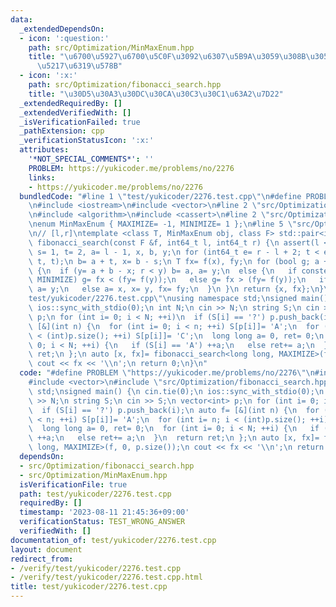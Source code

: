 ```yaml
---
data:
  _extendedDependsOn:
  - icon: ':question:'
    path: src/Optimization/MinMaxEnum.hpp
    title: "\u6700\u5927\u6700\u5C0F\u3092\u6307\u5B9A\u3059\u308B\u305F\u3081\u306E\
      \u5217\u6319\u578B"
  - icon: ':x:'
    path: src/Optimization/fibonacci_search.hpp
    title: "\u30D5\u30A3\u30DC\u30CA\u30C3\u30C1\u63A2\u7D22"
  _extendedRequiredBy: []
  _extendedVerifiedWith: []
  _isVerificationFailed: true
  _pathExtension: cpp
  _verificationStatusIcon: ':x:'
  attributes:
    '*NOT_SPECIAL_COMMENTS*': ''
    PROBLEM: https://yukicoder.me/problems/no/2276
    links:
    - https://yukicoder.me/problems/no/2276
  bundledCode: "#line 1 \"test/yukicoder/2276.test.cpp\"\n#define PROBLEM \"https://yukicoder.me/problems/no/2276\"\
    \n#include <iostream>\n#include <vector>\n#line 2 \"src/Optimization/fibonacci_search.hpp\"\
    \n#include <algorithm>\n#include <cassert>\n#line 2 \"src/Optimization/MinMaxEnum.hpp\"\
    \nenum MinMaxEnum { MAXIMIZE= -1, MINIMIZE= 1 };\n#line 5 \"src/Optimization/fibonacci_search.hpp\"\
    \n// [l,r]\ntemplate <class T, MinMaxEnum obj, class F> std::pair<int64_t, T>\
    \ fibonacci_search(const F &f, int64_t l, int64_t r) {\n assert(l <= r);\n int64_t\
    \ s= 1, t= 2, a= l - 1, x, b, y;\n for (int64_t e= r - l + 2; t < e;) std::swap(s+=\
    \ t, t);\n b= a + t, x= b - s;\n T fx= f(x), fy;\n for (bool g; a + b != 2 * x;)\
    \ {\n  if (y= a + b - x; r < y) b= a, a= y;\n  else {\n   if constexpr (obj ==\
    \ MINIMIZE) g= fx < (fy= f(y));\n   else g= fx > (fy= f(y));\n   if (g) b= a,\
    \ a= y;\n   else a= x, x= y, fx= fy;\n  }\n }\n return {x, fx};\n}\n#line 5 \"\
    test/yukicoder/2276.test.cpp\"\nusing namespace std;\nsigned main() {\n cin.tie(0);\n\
    \ ios::sync_with_stdio(0);\n int N;\n cin >> N;\n string S;\n cin >> S;\n vector<int>\
    \ p;\n for (int i= 0; i < N; ++i)\n  if (S[i] == '?') p.push_back(i);\n auto f=\
    \ [&](int n) {\n  for (int i= 0; i < n; ++i) S[p[i]]= 'A';\n  for (int i= n; i\
    \ < (int)p.size(); ++i) S[p[i]]= 'C';\n  long long a= 0, ret= 0;\n  for (int i=\
    \ 0; i < N; ++i) {\n   if (S[i] == 'A') ++a;\n   else ret+= a;\n  }\n  return\
    \ ret;\n };\n auto [x, fx]= fibonacci_search<long long, MAXIMIZE>(f, 0, p.size());\n\
    \ cout << fx << '\\n';\n return 0;\n}\n"
  code: "#define PROBLEM \"https://yukicoder.me/problems/no/2276\"\n#include <iostream>\n\
    #include <vector>\n#include \"src/Optimization/fibonacci_search.hpp\"\nusing namespace\
    \ std;\nsigned main() {\n cin.tie(0);\n ios::sync_with_stdio(0);\n int N;\n cin\
    \ >> N;\n string S;\n cin >> S;\n vector<int> p;\n for (int i= 0; i < N; ++i)\n\
    \  if (S[i] == '?') p.push_back(i);\n auto f= [&](int n) {\n  for (int i= 0; i\
    \ < n; ++i) S[p[i]]= 'A';\n  for (int i= n; i < (int)p.size(); ++i) S[p[i]]= 'C';\n\
    \  long long a= 0, ret= 0;\n  for (int i= 0; i < N; ++i) {\n   if (S[i] == 'A')\
    \ ++a;\n   else ret+= a;\n  }\n  return ret;\n };\n auto [x, fx]= fibonacci_search<long\
    \ long, MAXIMIZE>(f, 0, p.size());\n cout << fx << '\\n';\n return 0;\n}"
  dependsOn:
  - src/Optimization/fibonacci_search.hpp
  - src/Optimization/MinMaxEnum.hpp
  isVerificationFile: true
  path: test/yukicoder/2276.test.cpp
  requiredBy: []
  timestamp: '2023-08-11 21:45:36+09:00'
  verificationStatus: TEST_WRONG_ANSWER
  verifiedWith: []
documentation_of: test/yukicoder/2276.test.cpp
layout: document
redirect_from:
- /verify/test/yukicoder/2276.test.cpp
- /verify/test/yukicoder/2276.test.cpp.html
title: test/yukicoder/2276.test.cpp
---
```

